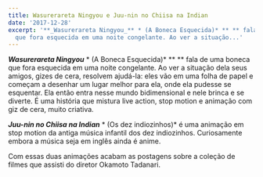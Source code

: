 ```yaml
---
title: Wasurerareta Ningyou e Juu-nin no Chiisa na Indian
date: '2017-12-28'
excerpt: '**_Wasurerareta Ningyou_** * (A Boneca Esquecida)* ** ** fala de uma boneca
  que fora esquecida em uma noite congelante. Ao ver a situação...'
---
```




**_Wasurerareta Ningyou_** * (A Boneca Esquecida)* ** ** fala de uma boneca que fora esquecida em uma noite congelante. Ao ver a situação dela seus amigos, gizes de cera, resolvem ajudá-la: eles vão em uma folha de papel e começam a desenhar um lugar melhor para ela, onde ela pudesse se esquentar. Ela então entra nesse mundo bidimensional e nele brinca e se diverte. É uma história que mistura live action, stop motion e animação com giz de cera, muito criativa.

**_Juu-nin no Chiisa na Indian_** * (Os dez indiozinhos)* é uma animação em stop motion da antiga música infantil dos dez indiozinhos. Curiosamente embora a música seja em inglês ainda é anime.

Com essas duas animações acabam as postagens sobre a coleção de filmes que assisti do diretor Okamoto Tadanari.